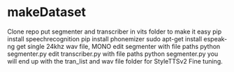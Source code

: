 # makeDataset
Clone repo
put segmenter and transcriber in vits folder to make it easy
pip install speechrecognition
pip install phonemizer
sudo apt-get install espeak-ng
get single 24khz wav file, MONO
edit segmenter with file paths
python segmenter.py
edit transcriber.py with file paths
python segmenter.py
you will end up with the tran_list and wav file folder for StyleTTSv2 Fine tuning.

